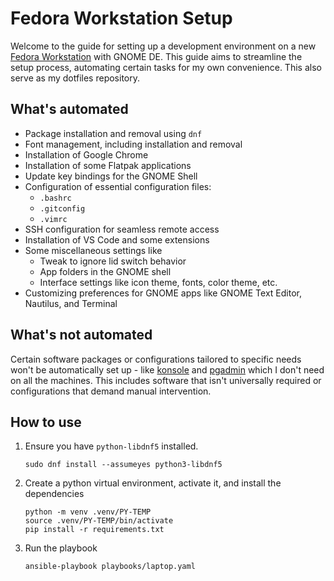 # Fedora Workstation Setup

Welcome to the guide for setting up a development environment on a new [Fedora Workstation](https://fedoraproject.org/workstation/) with GNOME DE. This guide aims to streamline the setup process, automating certain tasks for my own convenience. This also serve as my dotfiles repository.

## What's automated

- Package installation and removal using `dnf`
- Font management, including installation and removal
- Installation of Google Chrome
- Installation of some Flatpak applications
- Update key bindings for the GNOME Shell
- Configuration of essential configuration files:
  - `.bashrc`
  - `.gitconfig`
  - `.vimrc`
- SSH configuration for seamless remote access
- Installation of VS Code and some extensions
- Some miscellaneous settings like
  - Tweak to ignore lid switch behavior
  - App folders in the GNOME shell
  - Interface settings like icon theme, fonts, color theme, etc.
- Customizing preferences for GNOME apps like GNOME Text Editor, Nautilus, and Terminal

## What's not automated

Certain software packages or configurations tailored to specific needs won't be automatically set up - like [konsole](./konsole/) and [pgadmin](./postgres/) which I don't need on all the machines. This includes software that isn't universally required or configurations that demand manual intervention.

## How to use

1. Ensure you have `python-libdnf5` installed.

   ```shell
   sudo dnf install --assumeyes python3-libdnf5
   ```

1. Create a python virtual environment, activate it, and install the dependencies

   ```shell
   python -m venv .venv/PY-TEMP
   source .venv/PY-TEMP/bin/activate
   pip install -r requirements.txt
   ```

1. Run the playbook

   ```shell
   ansible-playbook playbooks/laptop.yaml
   ```
